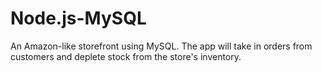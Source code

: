 # Node.js-MySQL
An Amazon-like storefront using MySQL. The app will take in orders from customers and deplete stock from the store's inventory.
